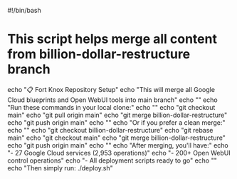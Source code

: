 #!/bin/bash
# This script helps merge all content from billion-dollar-restructure branch

echo "📋 Fort Knox Repository Setup"
echo "This will merge all Google Cloud blueprints and Open WebUI tools into main branch"
echo ""
echo "Run these commands in your local clone:"
echo ""
echo "git checkout main"
echo "git pull origin main"
echo "git merge billion-dollar-restructure"
echo "git push origin main"
echo ""
echo "Or if you prefer a clean merge:"
echo ""
echo "git checkout billion-dollar-restructure"
echo "git rebase main"
echo "git checkout main"
echo "git merge billion-dollar-restructure"
echo "git push origin main"
echo ""
echo "After merging, you'll have:"
echo "- 27 Google Cloud services (2,953 operations)"
echo "- 200+ Open WebUI control operations"
echo "- All deployment scripts ready to go"
echo ""
echo "Then simply run: ./deploy.sh"